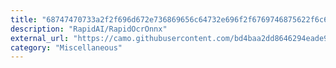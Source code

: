 ```yaml
---
title: "68747470733a2f2f696d672e736869656c64732e696f2f6769746875622f6c6963656e73652f526170696441492f52617069644f63724f6e6e78"
description: "RapidAI/RapidOcrOnnx"
external_url: "https://camo.githubusercontent.com/bd4baa2dd8646294eade90ddb0ebeb05b116bfa009d88e8524eade4b73f9eea2/68747470733a2f2f696d672e736869656c64732e696f2f6769746875622f6c6963656e73652f526170696441492f52617069644f63724f6e6e78"
category: "Miscellaneous"
---
```

